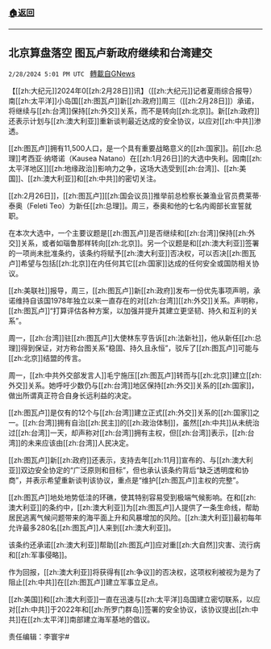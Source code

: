 ###  [:house:返回](README.md)
---


## 北京算盘落空 图瓦卢新政府继续和台湾建交
`2/28/2024 5:01 PM UTC ` [轉載自GNews](https://gnews.org/articles/2350234)

【[[zh:大纪元]]2024年0[[zh:2月28日]]讯】（[[zh:大纪元]]记者夏雨综合报导）南[[zh:太平洋]]小岛国[[zh:图瓦卢]]新[[zh:政府]]周三（[[zh:2月28日]]）承诺，将继续与[[zh:台湾]]保持[[zh:外交]]关系，而不是转向[[zh:北京]]。新[[zh:政府]]还表示计划与[[zh:澳大利亚]]重新谈判最近达成的安全协议，以应对[[zh:中共]]渗透。

[[zh:图瓦卢]]拥有11,500人口，是一个具有重要战略意义的[[zh:国家]]。前[[zh:总理]]考西亚‧纳塔诺（Kausea Natano）在[[zh:1月26日]]的大选中失利。因南[[zh:太平洋地区]][[zh:地缘政治]]影响力之争，这场大选受到[[zh:台湾]]、[[zh:美国]]、[[zh:澳大利亚]]和[[zh:中共]]的密切关注。

[[zh:2月26日]]，[[zh:图瓦卢]][[zh:国会议员]]推举前总检察长兼渔业官员费莱蒂‧泰奥（Feleti Teo）为新任[[zh:总理]]。周三，泰奥和他的七名内阁部长宣誓就职。

在本次大选中，一个主要议题是[[zh:图瓦卢]]是否继续和[[zh:台湾]]保持[[zh:外交]]关系，或者如瑙鲁那样转向[[zh:北京]]。另一个议题是和[[zh:澳大利亚]]签署的一项尚未批准条约，该条约将赋予[[zh:澳大利亚]]否决权，可以否决[[zh:图瓦卢]]希望与包括[[zh:北京]]在内任何其它[[zh:国家]]达成的任何安全或国防相关协议。

[[zh:美联社]]报导，周三，[[zh:图瓦卢]]新[[zh:政府]]发布一份优先事项声明，承诺维持自该国1978年独立以来一直存在的对[[zh:台湾]][[zh:外交]]关系。声明称，[[zh:图瓦卢]]“打算评估各种方案，以加强并提升其建立更坚韧、持久和互利的关系”。

周一，[[zh:台湾]]驻[[zh:图瓦卢]]大使林东亨告诉[[zh:法新社]]，他从新任[[zh:总理]]得到保证，对方称台图关系“稳固、持久且永恒”，驳斥了[[zh:图瓦卢]]可能与[[zh:北京]]结盟的传言。

周一，[[zh:中共外交部发言人]]毛宁施压[[zh:图瓦卢]]转而与[[zh:北京]]建立[[zh:外交]]关系。她呼吁少数仍与[[zh:台湾]]地区保持[[zh:外交]]关系的[[zh:国家]]，做出所谓真正符合自身长远利益的决定。

[[zh:图瓦卢]]是仅有的12个与[[zh:台湾]]建立正式[[zh:外交]]关系的[[zh:国家]]之一。[[zh:台湾]]拥有自治[[zh:民主]]的[[zh:政治体制]]，虽然[[zh:中共]]从未统治过[[zh:台湾]]一天，却声称对[[zh:台湾]]拥有主权，但[[zh:台湾]]表示，[[zh:台湾]]的未来应该由[[zh:台湾]]人民决定。

[[zh:图瓦卢]]新[[zh:政府]]还表示，支持去年[[zh:11月]]宣布的、与[[zh:澳大利亚]]双边安全协定的“广泛原则和目标”，但也承认该条约背后“缺乏透明度和协商”，并表示希望重新谈判该协议，重点是“维护[[zh:图瓦卢]]主权的完整”。

[[zh:图瓦卢]]地处地势低洼的环礁，使其特别容易受到极端气候影响。在和[[zh:澳大利亚]]的条约中，[[zh:澳大利亚]]为[[zh:图瓦卢]]人提供了一条生命线，帮助居民逃离气候问题带来的海平面上升和风暴增加的风险。[[zh:澳大利亚]]最初每年允许最多280名[[zh:图瓦卢]]人来到[[zh:澳大利亚]]。

该条约还承诺[[zh:澳大利亚]]帮助[[zh:图瓦卢]]应对重[[zh:大自然]]灾害、流行病和[[zh:军事侵略]]。

作为回报，[[zh:澳大利亚]]将获得有[[zh:争议]]的否决权，这项权利被视为是为了阻止[[zh:中共]]在[[zh:图瓦卢]]建立军事立足点。

[[zh:美国]]和[[zh:澳大利亚]]一直在迅速与[[zh:太平洋]]岛国建立密切联系，以应对[[zh:中共]]于2022年和[[zh:所罗门群岛]]签署的安全协议，该协议提出[[zh:中共]]在[[zh:太平洋]]南部建立海军基地的倡议。

责任编辑：李寰宇#

